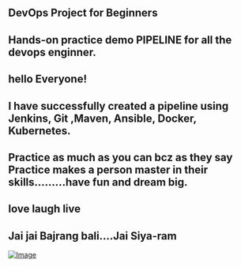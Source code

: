 ## DevOps Project for Beginners   

## Hands-on practice demo PIPELINE for all the devops enginner.
## hello Everyone!
## I have successfully created a pipeline using Jenkins, Git ,Maven, Ansible, Docker, Kubernetes.
## Practice as much as you can bcz as they say Practice makes a person master in their skills.........have fun and dream big.
## love laugh live
##  Jai jai Bajrang bali....Jai Siya-ram



[![Image](https://github.com/yankils/Simple-DevOps-Project/blob/master/Devops_course.PNG "DevOps Project - CI/CD with Jenkins Ansible Docker Kubernetes ")](https://www.udemy.com/course/valaxy-devops/?referralCode=8147A5CF4C8C7D9E253F)
